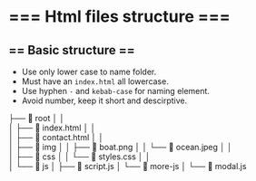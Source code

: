 # === Html files structure ===

## == Basic structure ==

- Use only lower case to name folder.
- Must have an `index.html` all lowercase.
- Use hyphen `-` and `kebab-case` for naming element.
- Avoid number, keep it short and descirptive.


├──  root
│   │   
│   ├──  index.html
│   │   
│   ├──  contact.html
│   │   
│   ├──  img
│   │   ├──  boat.png
│   │   └──  ocean.jpeg
│   │   
│   ├──  css
│   │   └──  styles.css
│   │   
│   └──  js
│       ├──  script.js
│       └──  more-js
│           └──  modal.js

